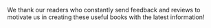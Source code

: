 We thank our readers who constantly send
feedback and reviews to motivate us in creating
these useful books with the latest information!